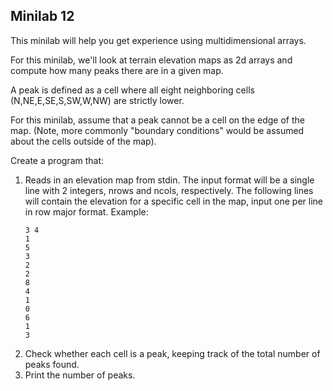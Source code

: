 ## Minilab 12

This minilab will help you get experience using
multidimensional arrays.

For this minilab, we'll look at terrain elevation
maps as 2d arrays and compute how many peaks there
are in a given map.

A peak is defined as a cell where all eight
neighboring cells (N,NE,E,SE,S,SW,W,NW)
are strictly lower.  

For this minilab, assume that a peak cannot be a
cell on the edge of the map.  (Note, more commonly
"boundary conditions" would be assumed about the
cells outside of the map).

Create a program that:
1. Reads in an elevation map from stdin.  The input
   format will be a single line with 2 integers,
   nrows and ncols, respectively.  The following
   lines will contain the elevation for a specific
   cell in the map, input one per line in row major
   format.  Example:
   ```
   3 4
   1
   5
   3
   2
   2
   8
   4
   1
   0
   6
   1
   3
   ```
2. Check whether each cell is a peak, keeping track
   of the total number of peaks found.
3. Print the number of peaks.
